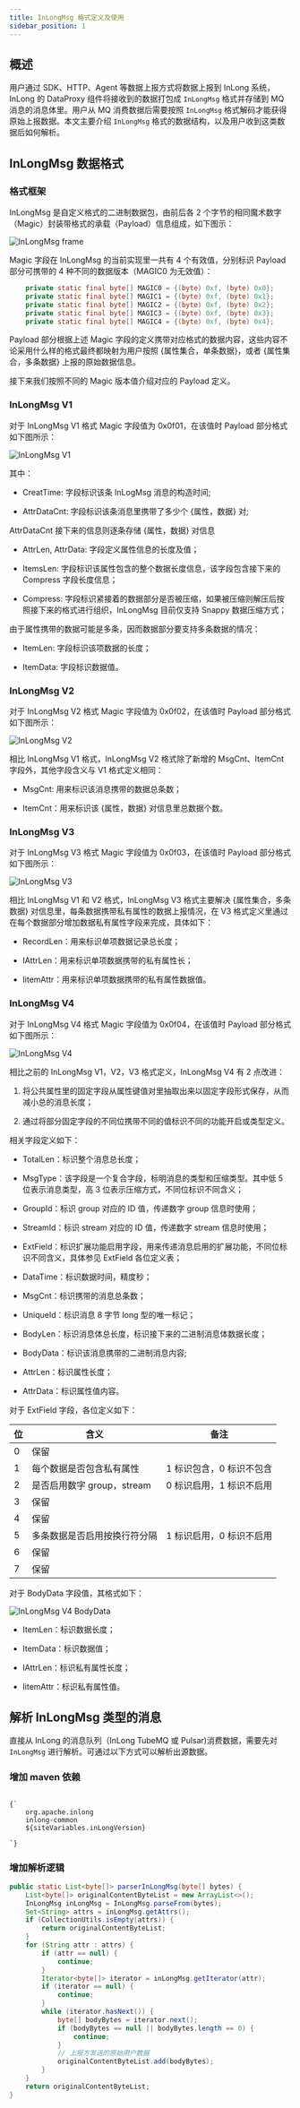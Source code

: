 ```yaml
---
title: InLongMsg 格式定义及使用
sidebar_position: 1
---
```


## 概述

用户通过 SDK、HTTP、Agent 等数据上报方式将数据上报到 InLong 系统，InLong 的 DataProxy 组件将接收到的数据打包成 `InLongMsg` 格式并存储到 MQ 消息的消息体里。用户从 MQ 消费数据后需要按照 `InLongMsg` 格式解码才能获得原始上报数据。本文主要介绍 `InLongMsg` 格式的数据结构，以及用户收到这类数据后如何解析。

## InLongMsg 数据格式

### 格式框架

InLongMsg 是自定义格式的二进制数据包，由前后各 2 个字节的相同魔术数字（Magic）封装带格式的承载（Payload）信息组成，如下图示：

![InLongMsg frame](img/inlongmsg_frame.png)

Magic 字段在 InLongMsg 的当前实现里一共有 4 个有效值，分别标识 Payload 部分可携带的 4 种不同的数据版本（MAGIC0 为无效值）：

```java
    private static final byte[] MAGIC0 = {(byte) 0xf, (byte) 0x0};
    private static final byte[] MAGIC1 = {(byte) 0xf, (byte) 0x1};
    private static final byte[] MAGIC2 = {(byte) 0xf, (byte) 0x2};
    private static final byte[] MAGIC3 = {(byte) 0xf, (byte) 0x3};
    private static final byte[] MAGIC4 = {(byte) 0xf, (byte) 0x4};
```
Payload 部分根据上述 Magic 字段的定义携带对应格式的数据内容，这些内容不论采用什么样的格式最终都映射为用户按照 {属性集合，单条数据}，或者 {属性集合，多条数据} 上报的原始数据信息。

接下来我们按照不同的 Magic 版本值介绍对应的 Payload 定义。

### InLongMsg V1

对于 InLongMsg V1 格式 Magic 字段值为 0x0f01，在该值时 Payload 部分格式如下图所示：

![InLongMsg V1](img/inlongmsg_v1.png)

其中：

- CreatTime: 字段标识该条 InLogMsg 消息的构造时间;

- AttrDataCnt: 字段标识该条消息里携带了多少个 {属性，数据} 对;
  
AttrDataCnt 接下来的信息则逐条存储 {属性，数据} 对信息

- AttrLen, AttrData: 字段定义属性信息的长度及值；

- ItemsLen: 字段标识该属性包含的整个数据长度信息，该字段包含接下来的 Compress 字段长度信息；

- Compress: 字段标识紧接着的数据部分是否被压缩，如果被压缩则解压后按照接下来的格式进行组织，InLongMsg 目前仅支持 Snappy 数据压缩方式；

由于属性携带的数据可能是多条，因而数据部分要支持多条数据的情况：

- ItemLen: 字段标识该项数据的长度；

- ItemData: 字段标识数据值。

### InLongMsg V2

对于 InLongMsg V2 格式 Magic 字段值为 0x0f02，在该值时 Payload 部分格式如下图所示：

![InLongMsg V2](img/inlongmsg_v2.png)

相比 InLongMsg V1 格式，InLongMsg V2 格式除了新增的 MsgCnt、ItemCnt 字段外，其他字段含义与 V1 格式定义相同：

- MsgCnt: 用来标识该消息携带的数据总条数；

- ItemCnt：用来标识该 {属性，数据} 对信息里总数据个数。

### InLongMsg V3

对于 InLongMsg V3 格式 Magic 字段值为 0x0f03，在该值时 Payload 部分格式如下图所示：

![InLongMsg V3](img/inlongmsg_v3.png)

相比 InLongMsg V1 和 V2 格式，InLongMsg V3 格式主要解决 {属性集合，多条数据} 对信息里，每条数据携带私有属性的数据上报情况，在 V3 格式定义里通过在每个数据部分增加数据私有属性字段来完成，具体如下：

- RecordLen：用来标识单项数据记录总长度；

- IAttrLen：用来标识单项数据携带的私有属性长；

- IitemAttr：用来标识单项数据携带的私有属性数据值。


### InLongMsg V4

对于 InLongMsg V4 格式 Magic 字段值为 0x0f04，在该值时 Payload 部分格式如下图所示：

![InLongMsg V4](img/inlongmsg_v4.png)

相比之前的 InLongMsg V1，V2，V3 格式定义，InLongMsg V4 有 2 点改进：

1. 将公共属性里的固定字段从属性键值对里抽取出来以固定字段形式保存，从而减小总的消息长度；

2. 通过将部分固定字段的不同位携带不同的值标识不同的功能开启或类型定义。

相关字段定义如下：

- TotalLen：标识整个消息总长度；

- MsgType：该字段是一个复合字段，标明消息的类型和压缩类型。其中低 5 位表示消息类型，高 3 位表示压缩方式，不同位标识不同含义；

- GroupId：标识 group 对应的 ID 值，传递数字 group 信息时使用；

- StreamId：标识 stream 对应的 ID 值，传递数字 stream 信息时使用；

- ExtField：标识扩展功能启用字段，用来传递消息启用的扩展功能，不同位标识不同含义，具体参见 ExtField 各位定义表；

- DataTime：标识数据时间，精度秒；

- MsgCnt：标识携带的消息总条数；

- UniqueId：标识消息 8 字节 long 型的唯一标记；

- BodyLen：标识消息体总长度，标识接下来的二进制消息体数据长度；

- BodyData：标识该消息携带的二进制消息内容;

- AttrLen：标识属性长度；

- AttrData：标识属性值内容。
  
对于 ExtField 字段，各位定义如下：

| 位 | 含义                  | 备注             |
|---|---------------------|----------------|
| 0 | 保留                  |                |
| 1 | 每个数据是否包含私有属性        | 1 标识包含，0 标识不包含 |
| 2 | 是否启用数字 group，stream | 0 标识启用，1 标识不启用 |
| 3 | 保留                  |                |
| 4 | 保留                  |                |
| 5 | 多条数据是否启用按换行符分隔      | 1 标识启用，0 标识不启用 |
| 6 | 保留                  |                |
| 7 | 保留                  |                |


对于 BodyData 字段值，其格式如下：

![InLongMsg V4 BodyData](img/inlongmsg_v4_bodydata.png)

- ItemLen：标识数据长度；

- ItemData：标识数据值；

- IAttrLen：标识私有属性长度；

- IitemAttr：标识私有属性值。


## 解析 InLongMsg 类型的消息

直接从 InLong 的消息队列（InLong TubeMQ 或 Pulsar)消费数据，需要先对`InLongMsg` 进行解析。可通过以下方式可以解析出源数据。

### 增加 maven 依赖

<pre><code parentName="pre">
{`<dependency>
    <groupId>org.apache.inlong</groupId>
    <artifactId>inlong-common</artifactId>
    <version>${siteVariables.inLongVersion}</version>
</dependency>
`}
</code></pre>

### 增加解析逻辑

```java
public static List<byte[]> parserInLongMsg(byte[] bytes) {
    List<byte[]> originalContentByteList = new ArrayList<>();
    InLongMsg inLongMsg = InLongMsg.parseFrom(bytes);
    Set<String> attrs = inLongMsg.getAttrs();
    if (CollectionUtils.isEmpty(attrs)) {
        return originalContentByteList;
    }
    for (String attr : attrs) {
        if (attr == null) {
            continue;
        }
        Iterator<byte[]> iterator = inLongMsg.getIterator(attr);
        if (iterator == null) {
            continue;
        }
        while (iterator.hasNext()) {
            byte[] bodyBytes = iterator.next();
            if (bodyBytes == null || bodyBytes.length == 0) {
                continue;
            }
            // 上报方发送的原始用户数据
            originalContentByteList.add(bodyBytes);
        }
    }
    return originalContentByteList;
}
```
